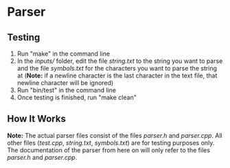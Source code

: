 # **Parser**

## Testing

1. Run "make" in the command line
2. In the *inputs/* folder, edit the file *string.txt* to the string you want to parse and the file *symbols.txt* for the characters you want to parse the string at (**Note:** if a newline character is the last character in the text file, that newline character will be ignored)
3. Run "bin/test" in the command line
4. Once testing is finished, run "make clean"

## How It Works
**Note:** The actual parser files consist of the files *parser.h* and *parser.cpp*. All other files (*test.cpp*, *string.txt*, *symbols.txt*) are for testing purposes only. The documentation of the parser from here on will only refer to the files *parser.h* and *parser.cpp*.
